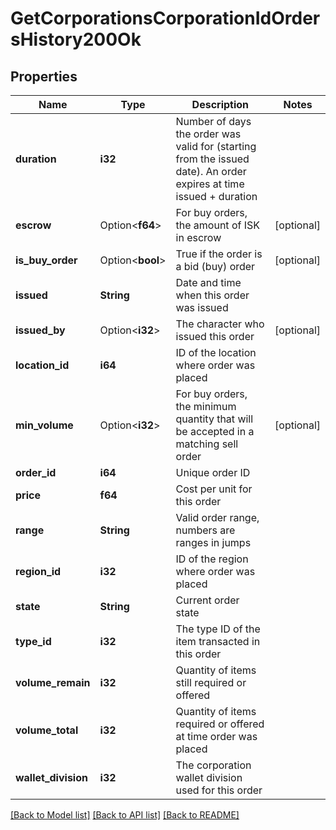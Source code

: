 # GetCorporationsCorporationIdOrdersHistory200Ok

## Properties

Name | Type | Description | Notes
------------ | ------------- | ------------- | -------------
**duration** | **i32** | Number of days the order was valid for (starting from the issued date). An order expires at time issued + duration | 
**escrow** | Option<**f64**> | For buy orders, the amount of ISK in escrow | [optional]
**is_buy_order** | Option<**bool**> | True if the order is a bid (buy) order | [optional]
**issued** | **String** | Date and time when this order was issued | 
**issued_by** | Option<**i32**> | The character who issued this order | [optional]
**location_id** | **i64** | ID of the location where order was placed | 
**min_volume** | Option<**i32**> | For buy orders, the minimum quantity that will be accepted in a matching sell order | [optional]
**order_id** | **i64** | Unique order ID | 
**price** | **f64** | Cost per unit for this order | 
**range** | **String** | Valid order range, numbers are ranges in jumps | 
**region_id** | **i32** | ID of the region where order was placed | 
**state** | **String** | Current order state | 
**type_id** | **i32** | The type ID of the item transacted in this order | 
**volume_remain** | **i32** | Quantity of items still required or offered | 
**volume_total** | **i32** | Quantity of items required or offered at time order was placed | 
**wallet_division** | **i32** | The corporation wallet division used for this order | 

[[Back to Model list]](../README.md#documentation-for-models) [[Back to API list]](../README.md#documentation-for-api-endpoints) [[Back to README]](../README.md)


